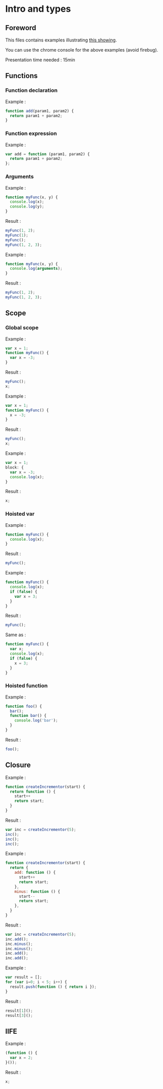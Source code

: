 # Intro and types

## Foreword

This files contains examples illustrating [this showing](https://prezi.com/3widspvzh9ck/javascript-scope-and-functions/).

You can use the chrome console for the above examples (avoid firebug).

Presentation time needed : 15min

## Functions

### Function declaration

Example :
```javascript
function add(param1, param2) {
  return param1 + param2;
}
```

### Function expression

Example :
```javascript
var add = function (param1, param2) {
  return param1 + param2;
};
```

### Arguments

Example :
```javascript
function myFunc(x, y) {
  console.log(x);
  console.log(y);
}
```

Result :
```javascript
myFunc(1, 2);
myFunc(1);
myFunc();
myFunc(1, 2, 3);
```

Example :
```javascript
function myFunc(x, y) {
  console.log(arguments);
}
```

Result :
```javascript
myFunc(1, 2);
myFunc(1, 2, 3);
```

## Scope

### Global scope

Example :
```javascript
var x = 1;
function myFunc() {
  var x = -3;
}
```

Result :
```javascript
myFunc();
x;
```

Example :
```javascript
var x = 1;
function myFunc() {
  x = -3;
}
```

Result :
```javascript
myFunc();
x;
```

Example :
```javascript
var x = 1;
block: {
  var x = -3;
  console.log(x);
}
```

Result :
```javascript
x;
```

### Hoisted var

Example :
```javascript
function myFunc() {
  console.log(x);
}
```

Result :
```javascript
myFunc();
```

Example :
```javascript
function myFunc() {
  console.log(x);
  if (false) {
    var x = 3;
  }
}
```

Result :
```javascript
myFunc();
```

Same as :
```javascript
function myFunc() {
  var x;
  console.log(x);
  if (false) {
    x = 3;
  }
}
```

### Hoisted function

Example :
```javascript
function foo() {
  bar();
  function bar() {
    console.log('bar');
  }
}
```

Result :
```javascript
foo();
```

## Closure

Example :
```javascript
function createIncrementor(start) {
  return function () {
    start++
    return start;
  }
}
```

Result :
```javascript
var inc = createIncrementor(5);
inc();
inc();
inc();
```

Example :
```javascript
function createIncrementor(start) {
  return {
    add: function () {
      start++
      return start;
    },
    minus: function () {
      start--
      return start;
    },
  }
}
```

Result :
```javascript
var inc = createIncrementor(5);
inc.add();
inc.minus();
inc.minus();
inc.add();
inc.add();

```

Example :
```javascript
var result = [];
for (var i=0; i < 5; i++) {
  result.push(function () { return i });
}
```

Result :
```javascript
result[1]();
result[3]();
```

## IIFE

Example :
```javascript
(function () {
  var x = 2;
}());
```

Result :
```javascript
x;
```
